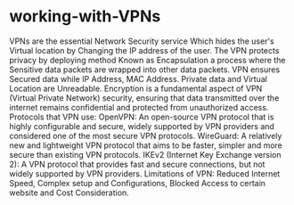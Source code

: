 # working-with-VPNs

VPNs are the essential Network Security service  Which hides the user's Virtual location by Changing the IP address of the user.
The VPN protects privacy by deploying method Known as Encapsulation a process where the Sensitive data packets are wrapped into other data packets.
VPN ensures Secured data while
IP Address,
MAC Address.
Private data and
Virtual Location 
are Unreadable.
Encryption is a fundamental aspect of VPN (Virtual Private Network) security, ensuring that data transmitted over the internet remains confidential and protected from unauthorized access.
Protocols that VPN use:
OpenVPN: An open-source VPN protocol that is highly configurable and secure, widely supported by VPN providers and considered one of the most secure VPN protocols.
WireGuard: A relatively new and lightweight VPN protocol that aims to be faster, simpler and more secure than existing VPN protocols.
IKEv2 (Internet Key Exchange version 2): A VPN protocol that provides fast and secure connections, but not widely supported by VPN providers.
Limitations of VPN:
Reduced Internet Speed,
Complex setup and Configurations,
Blocked Access to certain website and 
Cost Consideration.
